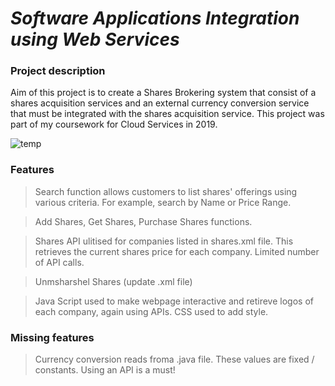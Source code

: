 # _Software Applications Integration using Web Services_

### Project description
Aim of this project is to create a Shares Brokering system that consist of a shares acquisition services and an external currency conversion service that must be integrated with the shares acquisition service. This project was part of my coursework for Cloud Services in 2019.

![temp](https://user-images.githubusercontent.com/43963470/143467022-13c1a424-fef6-4764-b913-41e051d13c47.PNG)

### Features

> Search function allows customers to list shares' offerings using various criteria. For example, search by Name or Price Range. 

> Add Shares, Get Shares, Purchase Shares functions.

> Shares API ulitised for companies listed in shares.xml file. This retrieves the current shares price for each company. Limited number of API calls.

> Unmsharshel Shares (update .xml file)

> Java Script used to make webpage interactive and retireve logos of each company, again using APIs. CSS used to add style.


### Missing features

> Currency conversion reads froma .java file. These values are fixed / constants. Using an API is a must!
